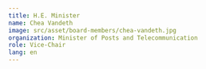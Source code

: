 ```yaml
---
title: H.E. Minister
name: Chea Vandeth
image: src/asset/board-members/chea-vandeth.jpg
organization: Minister of Posts and Telecommunication
role: Vice-Chair
lang: en
---
```

